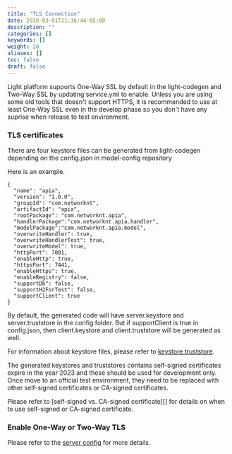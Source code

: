 ```yaml
---
title: "TLS Connection"
date: 2018-03-01T21:36:44-05:00
description: ""
categories: []
keywords: []
weight: 20
aliases: []
toc: false
draft: false
---
```


Light platform supports One-Way SSL by default in the light-codegen and Two-Way SSL by updating service.yml to enable. Unless you are using some old tools that doesn't support HTTPS, it is recommended to use at least One-Way SSL even in the develop phase so you don't have any suprise when release to test environment. 

### TLS certificates

There are four keystore files can be generated from light-codegen depending on the config.json in model-config repository

Here is an example. 

```
{
  "name": "apia",
  "version": "1.0.0",
  "groupId": "com.networknt",
  "artifactId": "apia",
  "rootPackage": "com.networknt.apia",
  "handlerPackage":"com.networknt.apia.handler",
  "modelPackage":"com.networknt.apia.model",
  "overwriteHandler": true,
  "overwriteHandlerTest": true,
  "overwriteModel": true,
  "httpPort": 7001,
  "enableHttp": true,
  "httpsPort": 7441,
  "enableHttps": true,
  "enableRegistry": false,
  "supportDb": false,
  "supportH2ForTest": false,
  "supportClient": true
}

```

By default, the generated code will have server.keystore and server.truststore in the config folder. But if supportClient is true in config.json, then client.keystore and client.truststore will be generated as well. 

For information about keystore files, please refer to [keystore truststore][]. 

The generated keystores and truststores contains self-signed certificates expire in the year 2023 and these should be used for development only. Once move to an official test environment, they need to be replaced with other self-signed certificates or CA-signed certificates.  

Please refer to [self-signed vs. CA-signed certificate][] for details on when to use self-signed or CA-signed certificate. 

### Enable One-Way or Two-Way TLS

Please refer to the [server config][] for more details.

[keystore truststore]: /tutorial/security/keystore-truststore/
[self-signed vs CA-signed certificate]: /faq/self-ca-signed-cert/
[server config]: /concern/server/
